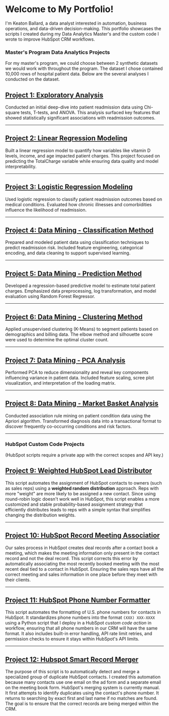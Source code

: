 # Welcome to My Portfolio!

I'm Keaton Ballard, a data analyst interested in automation, business operations, and data-driven decision-making. This portfolio showcases the scripts I created during my Data Analytics Master's and the custom code I wrote to improve HubSpot CRM workflows.


### Master's Program Data Analytics Projects

For my master's program, we could choose between 2 synthetic datasets we would work with throughout the program. The dataset I chose contained 10,000 rows of hospital patient data. Below are the several analyses I conducted on the dataset.

## [Project 1: Exploratory Analysis](https://github.com/Keaton-Ballard/analytics-portfolio/blob/main/Exploratory_analysis.ipynb)

Conducted an initial deep-dive into patient readmission data using Chi-square tests, T-tests, and ANOVA. This analysis surfaced key features that showed statistically significant associations with readmission outcomes.

---

## [Project 2: Linear Regression Modeling](https://github.com/Keaton-Ballard/analytics-portfolio/blob/main/Linear_regression.ipynb)

Built a linear regression model to quantify how variables like vitamin D levels, income, and age impacted patient charges. This project focused on predicting the TotalCharge variable while ensuring data quality and model interpretability.

---

## [Project 3: Logistic Regression Modeling](https://github.com/Keaton-Ballard/analytics-portfolio/blob/main/Logistic_regression.ipynb)

Used logistic regression to classify patient readmission outcomes based on medical conditions. Evaluated how chronic illnesses and comorbidities influence the likelihood of readmission.

---

## [Project 4: Data Mining - Classification Method](https://github.com/Keaton-Ballard/analytics-portfolio/blob/main/Data_mining_classification.ipynb)

Prepared and modeled patient data using classification techniques to predict readmission risk. Included feature engineering, categorical encoding, and data cleaning to support supervised learning.

---

## [Project 5: Data Mining - Prediction Method](https://github.com/Keaton-Ballard/analytics-portfolio/blob/main/Data_mining_prediction.ipynb)

Developed a regression-based predictive model to estimate total patient charges. Emphasized data preprocessing, log transformation, and model evaluation using Random Forest Regressor.

---

## [Project 6: Data Mining - Clustering Method](https://github.com/Keaton-Ballard/analytics-portfolio/blob/main/Data_mining_clustering_methods.ipynb)

Applied unsupervised clustering (K-Means) to segment patients based on demographics and billing data. The elbow method and silhouette score were used to determine the optimal cluster count.

---

## [Project 7: Data Mining - PCA Analysis](https://github.com/Keaton-Ballard/analytics-portfolio/blob/main/Data_mining_PCA.ipynb)

Performed PCA to reduce dimensionality and reveal key components influencing variance in patient data. Included feature scaling, scree plot visualization, and interpretation of the loading matrix.

---

## [Project 8: Data Mining - Market Basket Analysis](https://github.com/Keaton-Ballard/analytics-portfolio/blob/main/Data_mining_market_basket_method.ipynb)

Conducted association rule mining on patient condition data using the Apriori algorithm. Transformed diagnosis data into a transactional format to discover frequently co-occurring conditions and risk factors.

---

### HubSpot Custom Code Projects 

(HubSpot scripts require a private app with the correct scopes and API key.) 

## [Project 9: Weighted HubSpot Lead Distributor](https://github.com/Keaton-Ballard/keaton__ballard_portfolio/blob/main/weighted-hubspot-lead-distributor)


This script automates the assignment of HubSpot contacts to owners (such as sales reps) using a **weighted random distribution** approach. Reps with more "weight" are more likely to be assigned a new contact.
Since using round-robin logic doesn't work well in HubSpot, this script enables a more customized and stable probability-based assignment strategy that efficiently distributes leads to reps with a simple syntax that simplifies changing the distribution weights.


---

## [Project 10: HubSpot Record Meeting Associatior](https://github.com/Keaton-Ballard/keaton__ballard_portfolio/blob/main/hubspot-meeting-deal-associator)


Our sales process in HubSpot creates deal records after a contact book a meeting, which makes the meeting information only present in the contact record and not the deal record. This script corrects this error by automatically associating the most recently booked meeting with the most recent deal tied to a contact in HubSpot. Ensuring the sales reps have all the correct meeting and sales information in one place before they meet with their clients.


---

## [Project 11: HubSpot Phone Number Formatter](https://github.com/Keaton-Ballard/keaton__ballard_portfolio/blob/main/hubspot-phone-number-formatter)


This script automates the formatting of U.S. phone numbers for contacts in HubSpot. It standardizes phone numbers into the format `(XXX) XXX-XXXX` using a Python script that I deploy in a HubSpot *custom code action* in workflow, ensuring that all phone numbers in our CRM will have the same format. It also includes built-in error handling, API rate limit retries, and permission checks to ensure it stays within HubSpot's API limits.

---

## [Project 12: Hubspot Smart Record Merger](https://github.com/Keaton-Ballard/keaton__ballard_portfolio/blob/main/hubspot-smart-record-merger)


The purpose of this script is to automatically detect and merge a specialized group of duplicate HubSpot contacts. I created this automation because many contacts use one email on the ad form and a separate email on the meeting book form. HubSpot's merging system is currently manual. It first attempts to identify duplicates using the contact's phone number. It returns to searching by exact first and last name if no matches are found. The goal is to ensure that the correct records are being merged within the CRM.

<!-- force update -->


